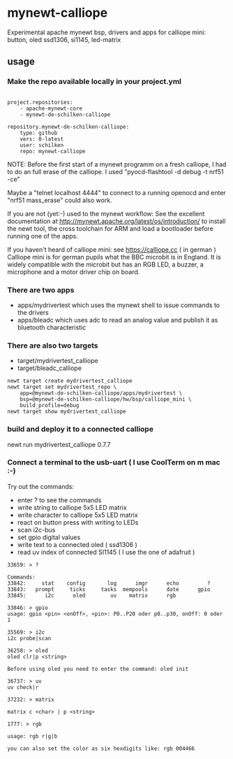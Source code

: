 # mynewt-calliope
Experimental apache mynewt bsp, drivers and apps for calliope mini: button, oled ssd1306, si1145, led-matrix 


## usage
### Make the repo available locally in your project.yml
```

project.repositories:
    - apache-mynewt-core
    - mynewt-de-schilken-calliope

repository.mynewt-de-schilken-calliope:
    type: github
    vers: 0-latest
    user: schilken
    repo: mynewt-calliope
```

NOTE:
Before the first start of a mynewt programm on a fresh calliope, I had to do an full erase of the calliope.
I used "pyocd-flashtool -d debug -t nrf51 -ce"

Maybe a "telnet localhost 4444" to connect to a running openocd 
and enter "nrf51 mass_erase" could also work.

If you are not (yet:-) used to the mynewt workflow:
See the excellent documentation at http://mynewt.apache.org/latest/os/introduction/
to install the newt tool, the cross toolchain for ARM 
and load a bootloader before running one of the apps.

If you haven't heard of calliope mini: see https://calliope.cc ( in german )
Calliope mini is for german pupils what the BBC microbit is in England.
It is widely compatible with the microbit but has an RGB LED, a buzzer, a microphone and a motor driver chip on board.


### There are two apps
* apps/mydrivertest which uses the mynewt shell to issue commands to the drivers
* apps/bleadc which uses adc to read an analog value and publish it as bluetooth characteristic

### There are also two targets
* target/mydrivertest_calliope
* target/bleadc_calliope

```
newt target create mydrivertest_calliope
newt target set mydrivertest_repo \
	app=@mynewt-de-schilken-calliope/apps/mydrivertest \
	bsp=@mynewt-de-schilken-calliope/hw/bsp/calliope_mini \
	build_profile=debug
newt target show mydrivertest_calliope
```

### build and deploy it to a connected calliope 
newt run mydrivertest_calliope 0.7.7


### Connect a terminal to the usb-uart ( I use CoolTerm on m mac :-)

Try out the commands:
* enter ? to see the commands
* write string to calliope 5x5 LED matrix
* write character to calliope 5x5 LED matrix
* react on button press with writing to LEDs
* scan i2c-bus
* set gpio digital values
* write text to a connected oled ( ssd1306 )
* read uv index of connected SI1145 ( I use the one of adafruit )


```
33659: > ?

Commands:
33842:     stat    config       log      imgr      echo         ? 
33843:   prompt     ticks     tasks  mempools      date      gpio 
33845:      i2c      oled        uv    matrix      rgb

33846: > gpio
usage: gpio <pin> <onOff>, <pin>: P0..P20 oder p0..p30, onOff: 0 oder 1

35569: > i2c
i2c probe|scan

36258: > oled
oled clr|p <string>

Before using oled you need to enter the command: oled init

36737: > uv
uv check|r

37232: > matrix

matrix c <char> | p <string>

1777: > rgb

usage: rgb r|g|b

you can also set the color as six hexdigits like: rgb 004466
```


